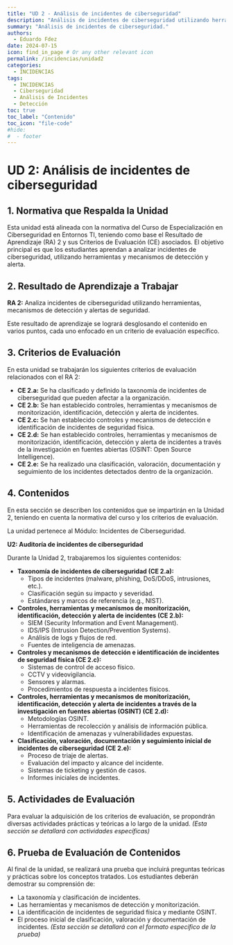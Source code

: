 ```yaml
---
title: "UD 2 - Análisis de incidentes de ciberseguridad"
description: "Análisis de incidentes de ciberseguridad utilizando herramientas, mecanismos de detección y alertas de seguridad."
summary: "Análisis de incidentes de ciberseguridad."
authors:
  - Eduardo Fdez
date: 2024-07-15
icon: find_in_page # Or any other relevant icon
permalink: /incidencias/unidad2
categories:
  - INCIDENCIAS
tags:
  - INCIDENCIAS
  - Ciberseguridad
  - Análisis de Incidentes
  - Detección
toc: true
toc_label: "Contenido"
toc_icon: "file-code"
#hide:
#  - footer
---
```


# UD 2: Análisis de incidentes de ciberseguridad

## 1. Normativa que Respalda la Unidad
Esta unidad está alineada con la normativa del Curso de Especialización en Ciberseguridad en Entornos TI, teniendo como base el Resultado de Aprendizaje (RA) 2 y sus Criterios de Evaluación (CE) asociados. El objetivo principal es que los estudiantes aprendan a analizar incidentes de ciberseguridad, utilizando herramientas y mecanismos de detección y alerta.

## 2. Resultado de Aprendizaje a Trabajar
**RA 2:** Analiza incidentes de ciberseguridad utilizando herramientas, mecanismos de detección y alertas de seguridad.

Este resultado de aprendizaje se logrará desglosando el contenido en varios puntos, cada uno enfocado en un criterio de evaluación específico.

## 3. Criterios de Evaluación
En esta unidad se trabajarán los siguientes criterios de evaluación relacionados con el RA 2:

*   **CE 2.a:** Se ha clasificado y definido la taxonomía de incidentes de ciberseguridad que pueden afectar a la organización.
*   **CE 2.b:** Se han establecido controles, herramientas y mecanismos de monitorización, identificación, detección y alerta de incidentes.
*   **CE 2.c:** Se han establecido controles y mecanismos de detección e identificación de incidentes de seguridad física.
*   **CE 2.d:** Se han establecido controles, herramientas y mecanismos de monitorización, identificación, detección y alerta de incidentes a través de la investigación en fuentes abiertas (OSINT: Open Source Intelligence).
*   **CE 2.e:** Se ha realizado una clasificación, valoración, documentación y seguimiento de los incidentes detectados dentro de la organización.

## 4. Contenidos
En esta sección se describen los contenidos que se impartirán en la Unidad 2, teniendo en cuenta la normativa del curso y los criterios de evaluación.

La unidad pertenece al Módulo: Incidentes de Ciberseguridad.

**U2: Auditoría de incidentes de ciberseguridad**

Durante la Unidad 2, trabajaremos los siguientes contenidos:

*   **Taxonomía de incidentes de ciberseguridad (CE 2.a):**
    *   Tipos de incidentes (malware, phishing, DoS/DDoS, intrusiones, etc.).
    *   Clasificación según su impacto y severidad.
    *   Estándares y marcos de referencia (e.g., NIST).
*   **Controles, herramientas y mecanismos de monitorización, identificación, detección y alerta de incidentes (CE 2.b):**
    *   SIEM (Security Information and Event Management).
    *   IDS/IPS (Intrusion Detection/Prevention Systems).
    *   Análisis de logs y flujos de red.
    *   Fuentes de inteligencia de amenazas.
*   **Controles y mecanismos de detección e identificación de incidentes de seguridad física (CE 2.c):**
    *   Sistemas de control de acceso físico.
    *   CCTV y videovigilancia.
    *   Sensores y alarmas.
    *   Procedimientos de respuesta a incidentes físicos.
*   **Controles, herramientas y mecanismos de monitorización, identificación, detección y alerta de incidentes a través de la investigación en fuentes abiertas (OSINT) (CE 2.d):**
    *   Metodologías OSINT.
    *   Herramientas de recolección y análisis de información pública.
    *   Identificación de amenazas y vulnerabilidades expuestas.
*   **Clasificación, valoración, documentación y seguimiento inicial de incidentes de ciberseguridad (CE 2.e):**
    *   Proceso de triaje de alertas.
    *   Evaluación del impacto y alcance del incidente.
    *   Sistemas de ticketing y gestión de casos.
    *   Informes iniciales de incidentes.

## 5. Actividades de Evaluación
Para evaluar la adquisición de los criterios de evaluación, se propondrán diversas actividades prácticas y teóricas a lo largo de la unidad.
*(Esta sección se detallará con actividades específicas)*

## 6. Prueba de Evaluación de Contenidos
Al final de la unidad, se realizará una prueba que incluirá preguntas teóricas y prácticas sobre los conceptos tratados. Los estudiantes deberán demostrar su comprensión de:
*   La taxonomía y clasificación de incidentes.
*   Las herramientas y mecanismos de detección y monitorización.
*   La identificación de incidentes de seguridad física y mediante OSINT.
*   El proceso inicial de clasificación, valoración y documentación de incidentes.
*(Esta sección se detallará con el formato específico de la prueba)*
